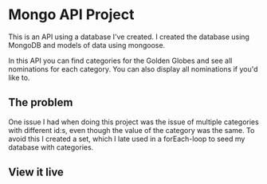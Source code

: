 # Mongo API Project

This is an API using a database I've created.
I created the database using MongoDB and models of data using mongoose.

In this API you can find categories for the Golden Globes and see all nominations for each category.
You can also display all nominations if you'd like to.

## The problem

One issue I had when doing this project was the issue of multiple categories with different id:s, even though the value of the category was the same.
To avoid this I created a set, which I late used in a forEach-loop to seed my database with categories.

## View it live

